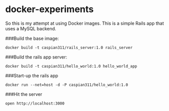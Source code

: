# docker-experiments

So this is my attempt at using Docker images. This is a simple Rails app that uses a MySQL backend.

###Build the base image:

    docker build -t caspian311/rails_server:1.0 rails_server

###Build the rails app server:

    docker build -t caspian311/hello_world:1.0 hello_world_app

###Start-up the rails app

    docker run --net=host -d -P caspian311/hello_world:1.0
    
###Hit the server

    open http://localhost:3000

